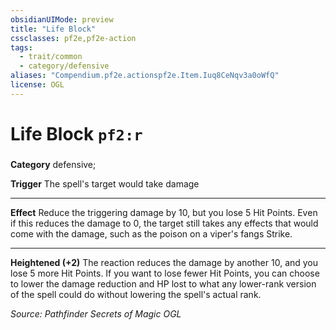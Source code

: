 ```yaml
---
obsidianUIMode: preview
title: "Life Block"
cssclasses: pf2e,pf2e-action
tags:
  - trait/common
  - category/defensive
aliases: "Compendium.pf2e.actionspf2e.Item.Iuq8CeNqv3a0oWfQ"
license: OGL
---
```

# Life Block `pf2:r`

### 

**Category** defensive; 




**Trigger** The spell's target would take damage

* * *

**Effect** Reduce the triggering damage by 10, but you lose 5 Hit Points. Even if this reduces the damage to 0, the target still takes any effects that would come with the damage, such as the poison on a viper's fangs Strike.

* * *

**Heightened (+2)** The reaction reduces the damage by another 10, and you lose 5 more Hit Points. If you want to lose fewer Hit Points, you can choose to lower the damage reduction and HP lost to what any lower-rank version of the spell could do without lowering the spell's actual rank.

*Source: Pathfinder Secrets of Magic*
*OGL*